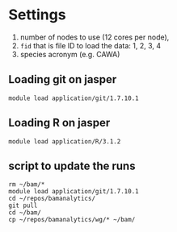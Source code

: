 # Settings

1. number of nodes to use (12 cores per node),
2. `fid` that is file ID to load the data: 1, 2, 3, 4
3. species acronym (e.g. CAWA)

## Loading git on jasper

`module load application/git/1.7.10.1`

## Loading R on jasper

`module load application/R/3.1.2`

## script to update the runs

```
rm ~/bam/*
module load application/git/1.7.10.1
cd ~/repos/bamanalytics/
git pull
cd ~/bam/
cp ~/repos/bamanalytics/wg/* ~/bam/
```
